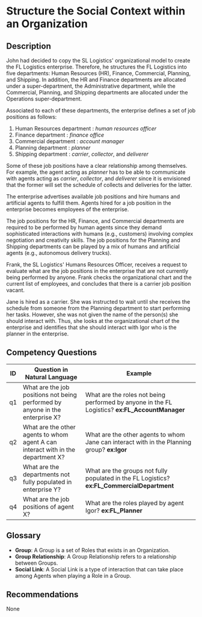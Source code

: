 # Structure the Social Context within an Organization

## Description
John had decided to copy the SL Logistics' organizational model to create the FL Logistics enterprise. Therefore, he structures the FL Logistics into five departments: Human Resources (HR), Finance, Commercial, Planning, and Shipping. In addition, the HR and Finance departments are allocated under a super-department, the Administrative department, while the Commercial, Planning, and Shipping departments are allocated under the Operations super-department.

Associated to each of these departments, the enterprise defines a set of job positions as follows:
1. Human Resources department : _human resources officer_
2. Finance department : _finance office_
3. Commercial department : _account manager_
4. Planning department : _planner_
5. Shipping department : _carrier_, _collector_, and _deliverer_

Some of these job positions have a clear relationship among themselves. For example, the agent acting as _planner_ has to be able to communicate with agents acting as _carrier_, _collector_, and _deliverer_ since it is envisioned that the former will set the schedule of collects and deliveries for the latter.

The enterprise advertises available job positions and hire humans and artificial agents to fulfill them. Agents hired for a job position in the enterprise becomes employees of the enterprise.

The job positions for the HR, Finance, and Commercial departments are required to be performed by human agents since they demand sophisticated interactions with humans (e.g., customers) involving complex negotiation and creativity skills. The job positions for the Planning and Shipping departments can be played by a mix of humans and artificial agents (e.g., autonomous delivery trucks).

Frank, the SL Logistics' Humans Resources Officer, receives a request to evaluate what are the job positions in the enterprise that are not currently being performed by anyone. Frank checks the organizational chart and the current list of employees, and concludes that there is a carrier job position vacant.

Jane is hired as a carrier. She was instructed to wait until she receives the schedule from someone from the Planning department to start performing her tasks. However, she was not given the name of the person(s) she should interact with. Thus, she looks at the organizational chart of the enterprise and identifies that she should interact with Igor who is the planner in the enterprise.

## Competency Questions

| ID | Question in Natural Language | Example |
|----|------------------------------|---------|
| q1 | What are the job positions not being performed by anyone in the enterprise X?    | What are the roles not being performed by anyone in the FL Logistics? **ex:FL_AccountManager** |
| q2 | What are the other agents to whom agent A can interact with in the department X? | What are the other agents to whom Jane can interact with in the Planning group? **ex:Igor**    |
| q3 | What are the departments not fully populated in enterprise Y?                    | What are the groups not fully populated in the FL Logistics? **ex:FL_CommercialDepartment**    |
| q4 | What are the job positions of agent X?                                           | What are the roles played by agent Igor? **ex:FL_Planner**                                     |
## Glossary

* **Group**: A Group is a set of Roles that exists in an Organization.
* **Group Relationship**: A Group Relationship refers to a relationship between Groups.
* **Social Link**: A Social Link is a type of interaction that can take place among Agents when playing a Role in a Group.

## Recommendations

None
